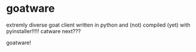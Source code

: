 # goatware
extremly diverse goat client written in python and (not) compiled (yet) with pyinstaller!!!!! catware next???

goatware!
